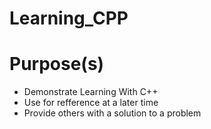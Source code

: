 # Learning_CPP

<h1>Purpose(s)</h1>
<ul>
  <li>Demonstrate Learning With C++</li>
  <li>Use for refference at a later time</li>
  <li>Provide others with a solution to a problem</li>
</ul>

